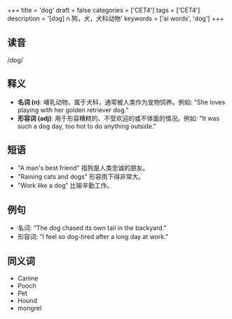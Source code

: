 +++
title = 'dog'
draft = false
categories = ['CET4']
tags = ['CET4']
description = '[dɔg] n.狗，犬，犬科动物'
keywords = ['ai words', 'dog']
+++

## 读音
/dɒg/

## 释义
- **名词 (n)**: 哺乳动物，属于犬科，通常被人类作为宠物饲养。例如: "She loves playing with her golden retriever dog."
- **形容词 (adj)**: 用于形容糟糕的、不受欢迎的或不体面的情况。例如: "It was such a dog day, too hot to do anything outside."

## 短语
- "A man's best friend" 指狗是人类忠诚的朋友。
- "Raining cats and dogs" 形容雨下得非常大。
- "Work like a dog" 比喻辛勤工作。

## 例句
- 名词: "The dog chased its own tail in the backyard."
- 形容词: "I feel so dog-tired after a long day at work."

## 同义词
- Canine
- Pooch
- Pet
- Hound
- mongrel
